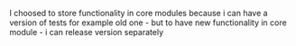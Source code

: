 I choosed to store functionality in core modules because i can have a version of tests for example old one - but to have
new functionality in core module - i can release version separately